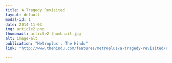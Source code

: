 ```yaml
---
title: A Tragedy Revisited
layout: default
modal-id: 1
date: 2014-11-03
img: article2.png
thumbnail: article2-thumbnail.jpg
alt: image-alt
publication: "Metroplus : The Hindu"
link: "http://www.thehindu.com/features/metroplus/a-tragedy-revisited/article6560861.ece"

---
```

